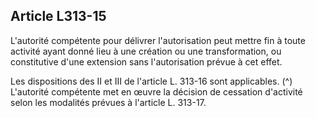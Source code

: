 ## Article L313-15

L'autorité compétente pour délivrer l'autorisation peut mettre fin à toute activité ayant donné lieu à une
création ou une transformation, ou constitutive d'une extension sans l'autorisation prévue à cet effet.

Les dispositions des II et III de l'article L. 313-16 sont applicables. (^)
L'autorité compétente met en œuvre la décision de cessation d'activité selon les modalités prévues à l'article
L. 313-17.

